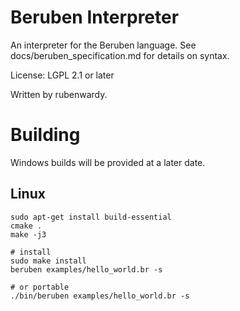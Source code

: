Beruben Interpreter
===================

An interpreter for the Beruben language.
See docs/beruben_specification.md for details on syntax.

License: LGPL 2.1 or later

Written by rubenwardy.

Building
========

Windows builds will be provided at a later date.

Linux
-----

```
sudo apt-get install build-essential
cmake .
make -j3

# install
sudo make install
beruben examples/hello_world.br -s

# or portable
./bin/beruben examples/hello_world.br -s
```

